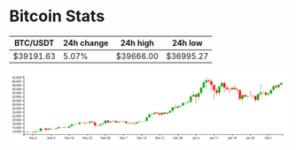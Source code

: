 # Bitcoin Stats

BTC/USDT|24h change|24h high|24h low|
|---|---|---|---|
|$39191.63|5.07%|$39666.00|$36995.27|

<img src="./chart.svg">
